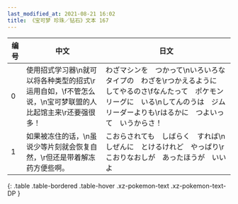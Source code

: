 ```yaml
---
last_modified_at: 2021-08-21 16:02
title: 《宝可梦 珍珠／钻石》文本 167
---
```

| 编号 | 中文 | 日文 |
| ---- | ---- | ---- |
| 0 | 使用招式学习器\n就可以将各种类型的招式\r运用自如，\f不管怎么说，\n宝可梦联盟的人比起馆主来\r还要强很多！ | わざマシンを　つかって\nいろいろな　タイプの　わざを\rつかえるように　してやるのさ\fなんたって　ポケモンリーグに　いる\nしてんのうは　ジムリーダーよりも\rはるかに　つよいって　いうからさ！ |
| 1 | 如果被冻住的话，\n虽说少等片刻就会恢复自然，\r但还是带着解冻药方便些啊。 | こおらされても　しばらく　すれば\nしぜんに　とけるけれど　やっぱり\rこおりなおしが　あったほうが　いいよ |
{: .table .table-bordered .table-hover .xz-pokemon-text .xz-pokemon-text-DP }